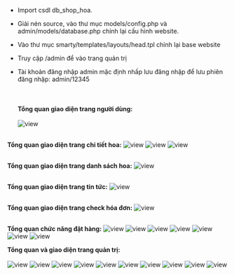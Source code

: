 
- Import csdl db_shop_hoa.
- Giải nén source, vào thư mục models/config.php và admin/models/database.php chỉnh lại cấu hình website.
- Vào thư mục smarty/templates/layouts/head.tpl chỉnh lại base website

- Truy cập /admin để vào trang quản trị
- Tài khoản đăng nhập admin mặc định nhấp lưu đăng nhập để lưu phiên đăng nhập: admin/12345
<br><br><br><br>
<strong>Tổng quan giao diện trang người dùng:</strong>
<br><br>
![view](https://farm5.staticflickr.com/4648/40041533422_c21108bd9d_b.jpg)
<br><br>

<strong>Tổng quan giao diện trang chi tiết hoa:</strong>
![view](https://farm5.staticflickr.com/4747/26201018628_583fa8da17_b.jpg)
![view](https://farm5.staticflickr.com/4721/26201018388_eb2f4ed09d_b.jpg)
![view](https://farm5.staticflickr.com/4621/26201018048_e2ee3350a7_b.jpg)
<br><br>

<strong>Tổng quan giao diện trang danh sách hoa:</strong>
![view](https://farm5.staticflickr.com/4757/26201017108_4e902bf238_b.jpg)
<br><br>

<strong>Tổng quan giao diện trang tin tức:</strong>
![view](https://farm5.staticflickr.com/4669/39175873805_ae4962cbdc_b.jpg)
<br><br>

<strong>Tổng quan giao diện trang check hóa đơn:</strong>
![view](https://farm5.staticflickr.com/4695/26201018588_a4193b9842_b.jpg)
<br><br>

<strong>Tổng quan chức năng đặt hàng:</strong>
![view](https://farm5.staticflickr.com/4724/40041536202_2d67a292b3_b.jpg)
![view](https://farm5.staticflickr.com/4603/26201018098_ddbcf11122_b.jpg)
![view](https://farm5.staticflickr.com/4678/39175874255_3073623a74_b.jpg)
![view](https://farm5.staticflickr.com/4658/39175874115_2bb0d961c8_b.jpg)
![view](https://farm5.staticflickr.com/4694/26201017588_9dec3812e4_b.jpg)
![view](https://farm5.staticflickr.com/4659/39175874385_e5279dd080_b.jpg)
![view](https://farm5.staticflickr.com/4619/40041534892_1a2851cd24_b.jpg)


<strong>Tổng quan và giao diện trang quản trị:</strong>
<br><br>
![view](https://farm5.staticflickr.com/4706/40041539282_a421c8e2f9_b.jpg)
![view](https://farm5.staticflickr.com/4751/40041538672_1c713f168c_b.jpg)
![view](https://farm5.staticflickr.com/4607/39175874845_3ab4f68e2d_b.jpg)
![view](https://farm5.staticflickr.com/4619/40041538102_34bc33a82f_b.jpg)
![view](https://farm5.staticflickr.com/4617/40041537752_4bddb2685c_b.jpg)
![view](https://farm5.staticflickr.com/4745/40041537602_acd8b204c1_b.jpg)
![view](https://farm5.staticflickr.com/4766/40041537482_27b9fa7369_b.jpg)
![view](https://farm5.staticflickr.com/4605/40041537332_6949bd4d56_b.jpg)
![view](https://farm5.staticflickr.com/4743/40041537112_bf68de5ecb_b.jpg)
![view](https://farm5.staticflickr.com/4719/26201018728_cf3a8daca6_b.jpg)
